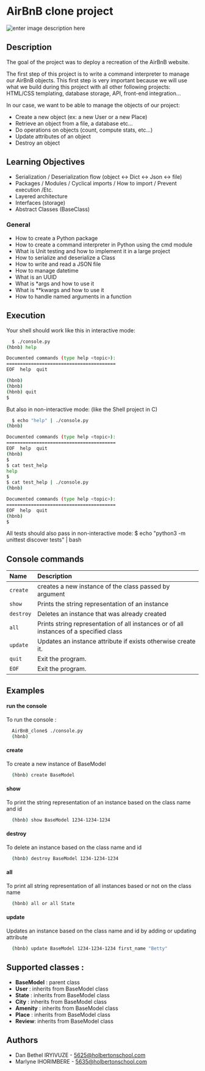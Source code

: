 # AirBnB clone project

![enter image description here](https://i.imgur.com/44u0pXG.png)


## Description

The goal of the project was to deploy a recreation of the AirBnB website. 

The first step of this project is to write a command interpreter to manage our AirBnB objects. This first step is very important because we will use what we build during this project with all other following projects: HTML/CSS templating, database storage, API, front-end integration…

In our case, we want to be able to manage the objects of our project:
- Create a new object (ex: a new User or a new Place)
- Retrieve an object from a file, a database etc…
- Do operations on objects (count, compute stats, etc…)
- Update attributes of an object
- Destroy an object


## Learning Objectives

- Serialization / Deserialization flow (object <-> Dict <-> Json <-> file)
- Packages / Modules / Cyclical imports / How to import / Prevent execution /Etc.
- Layered architecture
- Interfaces (storage)
- Abstract Classes (BaseClass)

### General

- How to create a Python package
- How to create a command interpreter in Python using the cmd module
- What is Unit testing and how to implement it in a large project
- How to serialize and deserialize a Class
- How to write and read a JSON file
- How to manage datetime
- What is an UUID
- What is *args and how to use it
- What is **kwargs and how to use it
- How to handle named arguments in a function


## Execution

Your shell should work like this in interactive mode:

```bash
  $ ./console.py
(hbnb) help

Documented commands (type help <topic>):
========================================
EOF  help  quit

(hbnb) 
(hbnb) 
(hbnb) quit
$
```

But also in non-interactive mode: (like the Shell project in C)

```bash
  $ echo "help" | ./console.py
(hbnb)

Documented commands (type help <topic>):
========================================
EOF  help  quit
(hbnb) 
$
$ cat test_help
help
$
$ cat test_help | ./console.py
(hbnb)

Documented commands (type help <topic>):
========================================
EOF  help  quit
(hbnb) 
$
```

All tests should also pass in non-interactive mode: $ echo "python3 -m unittest discover tests" | bash


## Console commands

| Name | Description     |
| :-------- | :-------------- |
| `create`      | creates a new instance of the class passed by argument | 
| `show` | Prints the string representation of an instance |
| `destroy`| Deletes an instance that was already created |
| `all` | Prints string representation of all instances or of all instances of a specified class |
| `update` | Updates an instance attribute if exists otherwise create it. |
| `quit` | Exit the program. |
| `EOF` | Exit the program. |

## Examples

#### run the console

To run the console :
```bash
  AirBnB_clone$ ./console.py
  (hbnb) 
```
#### create

To create a new instance of BaseModel
```bash
  (hbnb) create BaseModel
```

#### show

To print the string representation of an instance based on the class name and id
```bash
  (hbnb) show BaseModel 1234-1234-1234
```

#### destroy

To delete an instance based on the class name and id
```bash
  (hbnb) destroy BaseModel 1234-1234-1234
```

#### all

To print all string representation of all instances based or not on the class name
```bash
  (hbnb) all or all State
```

#### update

Updates an instance based on the class name and id by adding or updating attribute
```bash
  (hbnb) update BaseModel 1234-1234-1234 first_name "Betty"
```

## Supported classes :

- **BaseModel** : parent class
- **User** : inherits from BaseModel class
- **State** : inherits from BaseModel class
- **City** : inherits from BaseModel class
- **Amenity** : inherits from BaseModel class
- **Place** : inherits from BaseModel class
- **Review**: inherits from BaseModel class

## Authors

- Dan Bethel IRYIVUZE - 5625@holbertonschool.com
- Marlyne IHORIMBERE - 5635@holbertonschool.com
